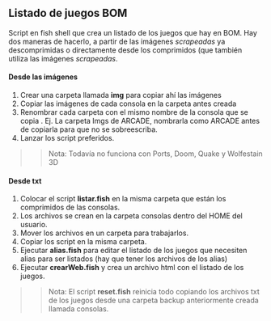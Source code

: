 ## Listado de juegos BOM

Script en fish shell que crea un listado de los juegos que hay en BOM.
Hay dos maneras de hacerlo, a partir de las imágenes *scrapeadas* ya descomprimidas
o directamente desde los comprimidos (que también utiliza las imágenes *scrapeadas*.

#### Desde las imágenes

1. Crear una carpeta llamada **img** para copiar ahí las imágenes
2. Copiar las imágenes de cada consola en la carpeta antes creada
3. Renombrar cada carpeta con el mismo nombre de la consola que se copia
    . Ej. La carpeta Imgs de ARCADE, nombrarla como ARCADE antes de copiarla
    para que no se sobreescriba.
4. Lanzar los script preferidos.

>> Nota: Todavía no funciona con Ports, Doom, Quake y Wolfestain 3D

#### Desde txt
1. Colocar el script **listar.fish** en la misma carpeta que están los comprimidos
de las consolas.
2. Los archivos se crean en la carpeta consolas dentro del HOME del usuario.
5. Mover los archivos en un carpeta para trabajarlos.
6. Copiar los script en la misma carpeta.
8. Ejecutar **alias.fish** para editar el listado de los juegos que necesiten 
alias para ser listados (hay que tener los archivos de los alias)
9. Ejecutar **crearWeb.fish** y crea un archivo html con el listado de los juegos.

>> Nota: El script **reset.fish** reinicia todo copiando los archivos txt de los
juegos desde una carpeta backup anteriormente creada llamada consolas.
